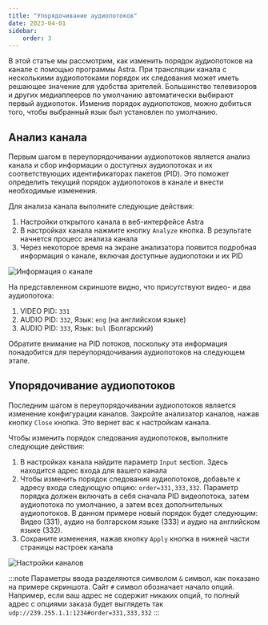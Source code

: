 ```yaml
---
title: "Упорядочивание аудиопотоков"
date: 2023-04-01
sidebar:
    order: 3
---
```


В этой статье мы рассмотрим, как изменить порядок аудиопотоков на канале с помощью программы Astra. При трансляции канала с несколькими аудиопотоками порядок их следования может иметь решающее значение для удобства зрителей. Большинство телевизоров и других медиаплееров по умолчанию автоматически выбирают первый аудиопоток. Изменив порядок аудиопотоков, можно добиться того, чтобы выбранный язык был установлен по умолчанию.

## Анализ канала[](https://help.cesbo.com/astra/processing/mpegts/order#analyze-channel)

Первым шагом в переупорядочивании аудиопотоков является анализ канала и сбор информации о доступных аудиопотоках и их соответствующих идентификаторах пакетов (PID). Это поможет определить текущий порядок аудиопотоков в канале и внести необходимые изменения.

Для анализа канала выполните следующие действия:

1. Настройки открытого канала в веб-интерфейсе Astra
2. В настройках канала нажмите кнопку `Analyze` кнопка. В результате начнется процесс анализа канала
3. Через некоторое время на экране анализатора появится подробная информация о канале, включая доступные аудиопотоки и их PID

![Информация о канале](https://cdn.cesbo.com/help/astra/processing/utilities/order/analyze.png)

На представленном скриншоте видно, что присутствуют видео- и два аудиопотока:

1. VIDEO PID: `331`
2. AUDIO PID: `332`, Язык: `eng` (на английском языке)
3. AUDIO PID: `333`, Язык: `bul` (Болгарский)

Обратите внимание на PID потоков, поскольку эта информация понадобится для переупорядочивания аудиопотоков на следующем этапе.

## Упорядочивание аудиопотоков[](https://help.cesbo.com/astra/processing/mpegts/order#reorder-audio-streams)

Последним шагом в переупорядочивании аудиопотоков является изменение конфигурации каналов. Закройте анализатор каналов, нажав кнопку `Close` кнопка. Это вернет вас к настройкам канала.

Чтобы изменить порядок следования аудиопотоков, выполните следующие действия:

1. В настройках канала найдите параметр `Input` section. Здесь находится адрес входа для вашего канала
2. Чтобы изменить порядок следования аудиопотоков, добавьте к адресу входа следующую опцию: `order=331,333,332`. Параметр порядка должен включать в себя сначала PID видеопотока, затем аудиопотока по умолчанию, а затем всех дополнительных аудиопотоков. В данном примере новый порядок будет следующим: Видео (331), аудио на болгарском языке (333) и аудио на английском языке (332).
3. Сохраните изменения, нажав кнопку `Apply` кнопка в нижней части страницы настроек канала

![Настройки каналов](https://cdn.cesbo.com/help/astra/processing/utilities/order/channel-settings.png)

:::note Параметры ввода разделяются символом `&` символ, как показано на примере скриншота. Сайт `#` символ обозначает начало опций. Например, если ваш адрес не содержит никаких опций, то полный адрес с опциями заказа будет выглядеть так `udp://239.255.1.1:1234#order=331,333,332`
:::
